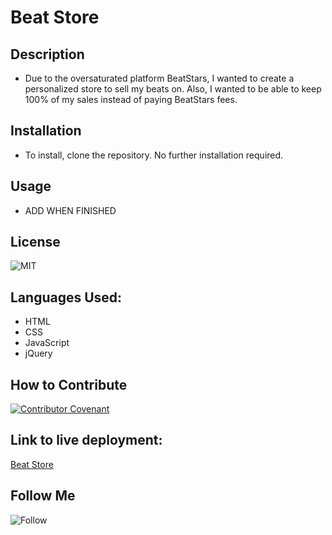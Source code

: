 # Beat Store

## Description

- Due to the oversaturated platform BeatStars, I wanted to create a personalized store to sell my beats on. Also, I wanted to be able to keep 100% of my sales instead of paying BeatStars fees.

## Installation

- To install, clone the repository. No further installation required.

## Usage

- ADD WHEN FINISHED

## License

![MIT](https://img.shields.io/npm/l/mit-license)

## Languages Used:

- HTML
- CSS
- JavaScript
- jQuery

## How to Contribute

[![Contributor Covenant](https://img.shields.io/badge/Contributor%20Covenant-2.1-4baaaa.svg)](code_of_conduct.md)

## Link to live deployment:

[Beat Store](https://petehodnefield.github.io/beat-store/)

## Follow Me

![Follow](https://img.shields.io/github/followers/petehodnefield?label=Follow%20Me&style=social)
